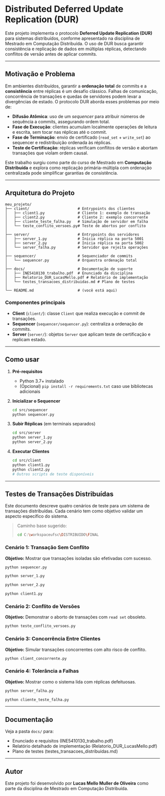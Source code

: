 # Distributed Deferred Update Replication (DUR)

Este projeto implementa o protocolo **Deferred Update Replication (DUR)** para sistemas distribuídos, conforme apresentado na disciplina de Mestrado em Computação Distribuída. O uso de DUR busca garantir consistência e replicação de dados em múltiplas réplicas, detectando conflitos de versão antes de aplicar commits.

---

## Motivação e Problema

Em ambientes distribuídos, garantir a **ordenação total** de commits e a **consistência** entre réplicas é um desafio clássico. Falhas de comunicação, concorrência de transações e quedas de servidores podem levar a divergências de estado. O protocolo DUR aborda esses problemas por meio de:

* **Difusão Atômica**: uso de um *sequencer* para atribuir números de sequência a commits, assegurando ordem total.
* **Fase de Execução**: clientes acumulam localmente operações de leitura e escrita, sem tocar nas réplicas até o commit.
* **Fase de Terminação**: envio de certificado (`read_set` + `write_set`) ao sequencer e redistribuição ordenada às réplicas.
* **Teste de Certificação**: réplicas verificam conflitos de versão e abortam transações que violam ordem causal.

Este trabalho surgiu como parte do curso de Mestrado em **Computação Distribuída** e explora como replicação primária-múltipla com ordenação centralizada pode simplificar garantias de consistência.

---

## Arquitetura do Projeto

```
meu_projeto/
├── client/                      # Entrypoints dos clientes
│   ├── client1.py               # Cliente 1: exemplo de transação
│   ├── client2.py               # Cliente 2: exemplo concorrente
│   ├── cliente_teste_falha.py   # Simulação de servidor em falha
│   └── teste_conflito_versoes.py# Teste de abortos por conflito
│
├── server/                      # Entrypoints dos servidores
│   ├── server_1.py              # Inicia réplica na porta 5001
│   ├── server_2.py              # Inicia réplica na porta 5002
│   └── server_falha.py          # Servidor que rejeita operações
│
├── sequencer/                   # Sequenciador de commits
│   └── sequencer.py             # Orquestra ordenação total
│
├── docs/                        # Documentação de suporte
│   ├── INE5410130_trabalho.pdf  # Enunciado da disciplina
│   ├── Relatorio_DUR_LucasMello.pdf # Relatório de implementação
│   └── testes_transacoes_distribuidas.md # Plano de testes
│
└── README.md                    # (você está aqui)
```

### Componentes principais

* **Client** (`client/`): classe `Client` que realiza execução e commit de transações.
* **Sequencer** (`sequencer/sequencer.py`): centraliza a ordenação de commits.
* **Server** (`server/`): objetos `Server` que aplicam teste de certificação e replicam estado.

---

## Como usar

1. **Pré-requisitos**

   * Python 3.7+ instalado
   * (Opcional) `pip install -r requirements.txt` caso use bibliotecas adicionais

2. **Inicializar o Sequencer**

   ```bash
   cd src/sequencer
   python sequencer.py
   ```

3. **Subir Réplicas** (em terminais separados)

   ```bash
   cd src/server
   python server_1.py
   python server_2.py
   ```

4. **Executar Clientes**

   ```bash
   cd src/client
   python client1.py
   python client2.py
   # Outros scripts de teste disponíveis
   ```

---

## Testes de Transações Distribuídas

Este documento descreve quatro cenários de teste para um sistema de transações distribuídas. Cada cenário tem como objetivo validar um aspecto específico do sistema.

> Caminho base sugerido:
>
> ```bash
> cd C:\workspaceufsc\DISTRIBUIDO\FINAL
> ```

### Cenário 1: Transação Sem Conflito

**Objetivo:** Mostrar que transações isoladas são efetivadas com sucesso.

```bash
python sequencer.py
```
```bash
python server_1.py
```
```bash
python server_2.py
```
```bash
python client1.py
```

### Cenário 2: Conflito de Versões

**Objetivo:** Demonstrar o aborto de transações com `read set` obsoleto.

```bash
python teste_conflito_versoes.py
```

### Cenário 3: Concorrência Entre Clientes

**Objetivo:** Simular transações concorrentes com alto risco de conflito.

```bash
python client_concorrente.py
```

### Cenário 4: Tolerância a Falhas

**Objetivo:** Mostrar como o sistema lida com réplicas defeituosas.

```bash
python server_falha.py
```

```bash
python cliente_teste_falha.py
```

---

## Documentação

Veja a pasta `docs/` para:

* Enunciado e requisitos (INE5410130\_trabalho.pdf)
* Relatório detalhado de implementação (Relatorio\_DUR\_LucasMello.pdf)
* Plano de testes (testes\_transacoes\_distribuidas.md)

---

## Autor

Este projeto foi desenvolvido por **Lucas Mello Muller de Oliveira** como parte da disciplina de Mestrado em Computação Distribuída.


